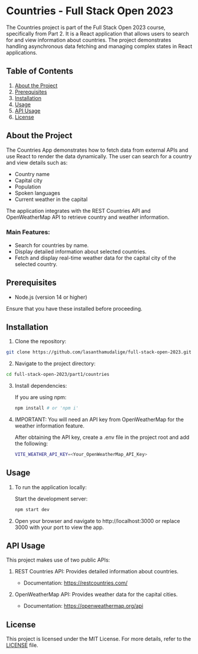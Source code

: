 # Countries - Full Stack Open 2023

The Countries project is part of the Full Stack Open 2023 course, specifically from Part 2. It is a React application that allows users to search for and view information about countries. The project demonstrates handling asynchronous data fetching and managing complex states in React applications.

## Table of Contents

   1. [About the Project](#about-the-project)
   2. [Prerequisites](#prerequisites)
   3. [Installation](#installation)
   4. [Usage](#usage)
   5. [API Usage](#api-usage)
   6. [License](#license)

## About the Project

The Countries App demonstrates how to fetch data from external APIs and use React to render the data dynamically. The user can search for a country and view details such as:

   * Country name
   * Capital city
   * Population
   * Spoken languages
   * Current weather in the capital

The application integrates with the REST Countries API and OpenWeatherMap API to retrieve country and weather information.

### Main Features:

   * Search for countries by name.
   * Display detailed information about selected countries.
   * Fetch and display real-time weather data for the capital city of the selected country.

## Prerequisites

   * Node.js (version 14 or higher)

Ensure that you have these installed before proceeding.

## Installation

   1. Clone the repository:
   ```bash
   git clone https://github.com/lasanthamudalige/full-stack-open-2023.git
   ```

   2. Navigate to the project directory:
   ```bash
   cd full-stack-open-2023/part1/countries
   ```

   3. Install dependencies:

      If you are using npm:
      ```bash
      npm install # or 'npm i'
      ```

   4. IMPORTANT: You will need an API key from OpenWeatherMap for the weather information feature.

      After obtaining the API key, create a .env file in the project root and add the following:
   
      ```bash
      VITE_WEATHER_API_KEY=<Your_OpenWeatherMap_API_Key>
      ```

## Usage

1. To run the application locally:

      Start the development server:
   
      ```bash
      npm start dev
      ```

2. Open your browser and navigate to http://localhost:3000 or replace 3000 with your port to view the app.

## API Usage

This project makes use of two public APIs:

   1. REST Countries API: Provides detailed information about countries.
         
         * Documentation: https://restcountries.com/
   
   2. OpenWeatherMap API: Provides weather data for the capital cities.
        
        * Documentation: https://openweathermap.org/api

## License

This project is licensed under the MIT License. For more details, refer to the [LICENSE](https://github.com/lasanthamudalige/full-stack-open-2023/blob/main/LICENSE) file.
